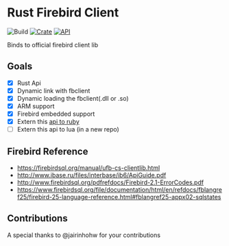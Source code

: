 # Rust Firebird Client 

![Build](https://github.com/fernandobatels/rsfbclient/workflows/testing_changes/badge.svg)
[![Crate](https://img.shields.io/crates/v/rsfbclient.svg)](https://crates.io/crates/rsfbclient)
[![API](https://docs.rs/rsfbclient/badge.svg)](https://docs.rs/rsfbclient)

Binds to official firebird client lib

## Goals 

- [x] Rust Api
- [x] Dynamic link with fbclient
- [x] Dynamic loading the fbclient(.dll or .so)
- [x] ARM support
- [x] Firebird embedded support
- [x] Extern this [api to ruby](https://github.com/fernandobatels/rbfbclient)
- [ ] Extern this api to lua (in a new repo)

## Firebird Reference

- https://firebirdsql.org/manual/ufb-cs-clientlib.html
- http://www.ibase.ru/files/interbase/ib6/ApiGuide.pdf
- http://www.firebirdsql.org/pdfrefdocs/Firebird-2.1-ErrorCodes.pdf
- https://www.firebirdsql.org/file/documentation/html/en/refdocs/fblangref25/firebird-25-language-reference.html#fblangref25-appx02-sqlstates

## Contributions 

A special thanks to @jairinhohw for your contributions
